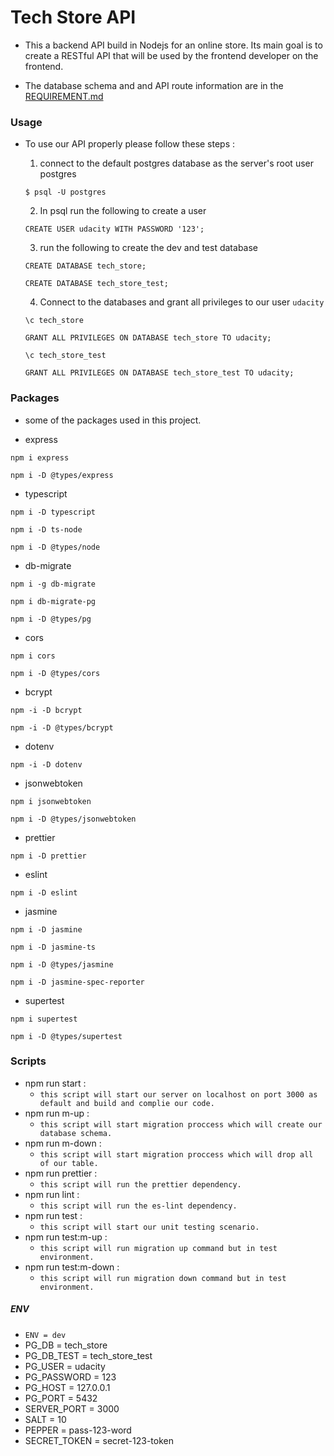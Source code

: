 # Tech Store API

- This a backend API build in Nodejs for an online store. Its main goal is to create a RESTful API that will be used by the frontend developer on the frontend.

- The database schema and and API route information are in the [REQUIREMENT.md](https://github.com/AhmadYousif89/Tech_Store/blob/main/REQUIREMENTS.md)

### Usage

- To use our API properly please follow these steps :

  1. connect to the default postgres database as the server's root user postgres

  ```
  $ psql -U postgres
  ```

  2. In psql run the following to create a user

  ```
  CREATE USER udacity WITH PASSWORD '123';
  ```

  3. run the following to create the dev and test database

  ```
  CREATE DATABASE tech_store;
  ```

  ```
  CREATE DATABASE tech_store_test;
  ```

  4. Connect to the databases and grant all privileges to our user `udacity`

  ```
  \c tech_store
  ```

  ```
  GRANT ALL PRIVILEGES ON DATABASE tech_store TO udacity;
  ```

  ```
  \c tech_store_test
  ```

  ```
  GRANT ALL PRIVILEGES ON DATABASE tech_store_test TO udacity;
  ```

### Packages

- some of the packages used in this project.

- express

```
npm i express
```

```
npm i -D @types/express
```

- typescript

```
npm i -D typescript
```

```
npm i -D ts-node
```

```
npm i -D @types/node
```

- db-migrate

```
npm i -g db-migrate
```

```
npm i db-migrate-pg
```

```
npm i -D @types/pg
```

- cors

```
npm i cors
```

```
npm i -D @types/cors
```

- bcrypt

```
npm -i -D bcrypt
```

```
npm -i -D @types/bcrypt
```

- dotenv

```
npm -i -D dotenv
```

- jsonwebtoken

```
npm i jsonwebtoken
```

```
npm i -D @types/jsonwebtoken
```

- prettier

```
npm i -D prettier
```

- eslint

```
npm i -D eslint
```

- jasmine

```
npm i -D jasmine
```

```
npm i -D jasmine-ts
```

```
npm i -D @types/jasmine
```

```
npm i -D jasmine-spec-reporter
```

- supertest

```
npm i supertest
```

```
npm i -D @types/supertest
```

### Scripts

- npm run start :
  - `this script will start our server on localhost on port 3000 as default and build and complie our code.`
- npm run m-up :
  - `this script will start migration proccess which will create our database schema.`
- npm run m-down :
  - `this script will start migration proccess which will drop all of our table.`
- npm run prettier :
  - `this script will run the prettier dependency.`
- npm run lint :
  - `this script will run the es-lint dependency.`
- npm run test :
  - `this script will start our unit testing scenario.`
- npm run test:m-up :
  - `this script will run migration up command but in test environment.`
- npm run test:m-down :
  - `this script will run migration down command but in test environment.`

##### ENV

- `ENV = dev`
- PG_DB = tech_store
- PG_DB_TEST = tech_store_test
- PG_USER = udacity
- PG_PASSWORD = 123
- PG_HOST = 127.0.0.1
- PG_PORT = 5432
- SERVER_PORT = 3000
- SALT = 10
- PEPPER = pass-$1$2$3$-word
- SECRET_TOKEN = secret-$1$2$3$-token
